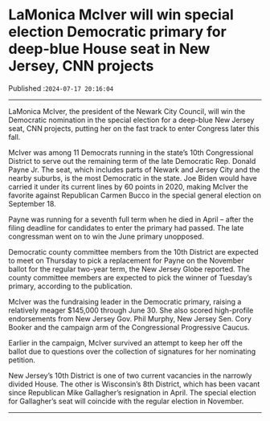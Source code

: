 # LaMonica McIver will win special election Democratic primary for deep-blue House seat in New Jersey, CNN projects

Published :`2024-07-17 20:16:04`

---

LaMonica McIver, the president of the Newark City Council, will win the Democratic nomination in the special election for a deep-blue New Jersey seat, CNN projects, putting her on the fast track to enter Congress later this fall.

McIver was among 11 Democrats running in the state’s 10th Congressional District to serve out the remaining term of the late Democratic Rep. Donald Payne Jr. The seat, which includes parts of Newark and Jersey City and the nearby suburbs, is the most Democratic in the state. Joe Biden would have carried it under its current lines by 60 points in 2020, making McIver the favorite against Republican Carmen Bucco in the special general election on September 18.

Payne was running for a seventh full term when he died in April – after the filing deadline for candidates to enter the primary had passed. The late congressman went on to win the June primary unopposed.

Democratic county committee members from the 10th District are expected to meet on Thursday to pick a replacement for Payne on the November ballot for the regular two-year term, the New Jersey Globe reported. The county committee members are expected to pick the winner of Tuesday’s primary, according to the publication.

McIver was the fundraising leader in the Democratic primary, raising a relatively meager $145,000 through June 30. She also scored high-profile endorsements from New Jersey Gov. Phil Murphy, New Jersey Sen. Cory Booker and the campaign arm of the Congressional Progressive Caucus.

Earlier in the campaign, McIver survived an attempt to keep her off the ballot due to questions over the collection of signatures for her nominating petition.

New Jersey’s 10th District is one of two current vacancies in the narrowly divided House. The other is Wisconsin’s 8th District, which has been vacant since Republican Mike Gallagher’s resignation in April. The special election for Gallagher’s seat will coincide with the regular election in November.

---

